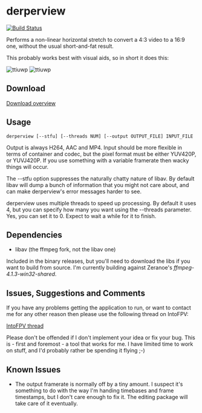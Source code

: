 # derperview

[![Build Status](https://travis-ci.com/banelle/derperview.svg?branch=master)](https://travis-ci.com/banelle/derperview)

Performs a non-linear horizontal stretch to convert a 4:3 video to a 16:9 one, without the usual short-and-fat result.

This probably works best with visual aids, so in short it does this:

![ttiuwp](https://raw.githubusercontent.com/banelle/derperview/master/doc/0_original.jpg "yuck 4:3")
![ttiuwp](https://raw.githubusercontent.com/banelle/derperview/master/doc/1_derped.jpg "yummy derped 16:9")

## Download

[Download overview](https://github.com/banelle/derperview/releases)

## Usage

```derperview [--stfu] [--threads NUM] [--output OUTPUT_FILE] INPUT_FILE```

Output is always H264, AAC and MP4. Input should be more flexible in terms of container and codec, but the pixel format must be either YUV420P, or YUVJ420P. If you use something with a variable framerate then wacky things will occur.

The --stfu option suppresses the naturally chatty nature of libav. By default libav will dump a bunch of information that you might not care about, and can make derperview's error messages harder to see.

derperview uses multiple threads to speed up processing. By default it uses 4, but you can specify how many you want using the --threads parameter. Yes, you can set it to 0. Expect to wait a while for it to finish.

## Dependencies

- libav (the ffmpeg fork, not the libav one)

Included in the binary releases, but you'll need to download the libs if you want to build from source. I'm currently building against Zeranoe's _ffmpeg-4.1.3-win32-shared_.

## Issues, Suggestions and Comments

If you have any problems getting the application to run, or want to contact me for any other reason then please use the following thread on IntoFPV:

[IntoFPV thread](https://intofpv.com/t-derperview-a-command-line-superview-alternative)

Please don't be offended if I don't implement your idea or fix your bug. This is - first and foremost - a tool that works for me. I have limited time to work on stuff, and I'd probably rather be spending it flying ;-)

## Known Issues

- The output framerate is normally off by a tiny amount. I suspect it's something to do with the way I'm handing timebases and frame timestamps, but I don't care enough to fix it. The editing package will take care of it eventually.
